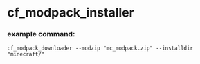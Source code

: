 # cf_modpack_installer
### example command:
```
cf_modpack_downloader --modzip "mc_modpack.zip" --installdir "minecraft/"
```
